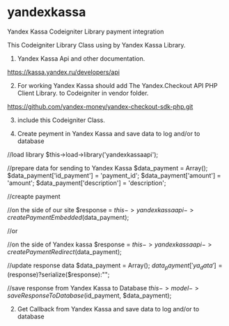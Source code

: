# yandexkassa
Yandex Kassa Codeigniter Library payment integration

This Codeigniter Library Class using by Yandex Kassa Library. 

1) Yandex Kassa Api and other documentation.

https://kassa.yandex.ru/developers/api

2) For working Yandex Kassa should add The Yandex.Checkout API PHP Client Library.
to Codeigniter in vendor folder.

https://github.com/yandex-money/yandex-checkout-sdk-php.git

3) include this Codeigniter Class. 

1) Create peyment in Yandex Kassa and save data to log and/or to database

//load library
$this->load->library('yandexkassaapi');

//prepare data for sending to Yandex Kassa
$data_payment = Array();
$data_payment['id_payment'] = 'payment_id';
$data_payment['amount'] = 'amount';
$data_payment['description'] = 'description';

//creapte payment

//on the side of our site
$response = $this->yandexkassaapi->createPaymentEmbedded($data_payment);

//or

//on the side of Yandex kassa
$response = $this->yandexkassaapi->createPaymentRedirect($data_payment);

//update response data
$data_payment = Array();
$data_payment['ya_data'] = ($response)?serialize($response):"";

//save response from Yandex Kassa to Database
$this->model->saveResponseToDatabase($id_payment, $data_payment);

2) Get Callback from Yandex Kassa and save data to log and/or to database
  
